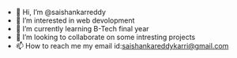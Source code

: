 - 👋 Hi, I’m @saishankarreddy
- 👀 I’m interested in web devolopment
- 🌱 I’m currently learning B-Tech final year
- 💞️ I’m looking to collaborate on some intresting projects
- 📫 How to reach me my email id:saishankareddykarri@gmail.com

<!---
saishankarreddy/saishankarreddy is a ✨ special ✨ repository because its `README.md` (this file) appears on your GitHub profile.
You can click the Preview link to take a look at your changes.
--->
